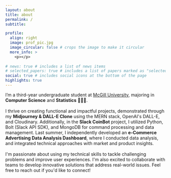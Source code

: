 ```yaml
---
layout: about
title: about
permalink: /
subtitle: 

profile:
  align: right
  image: prof_pic.jpg
  image_circular: false # crops the image to make it circular
  more_info: >
    <p></p>
    
# news: true # includes a list of news items
# selected_papers: true # includes a list of papers marked as "selected={true}"
social: true # includes social icons at the bottom of the page
highlights: true
---
```


I’m a third-year undergraduate student at [McGill University](https://www.mcgill.ca/), majoring in **Computer Science** and **Statistics** 👩🏻‍💻.
<br><br>
I thrive on creating functional and impactful projects, demonstrated through my **Midjourney & DALL-E Clone** using the MERN stack, OpenAI's DALL-E, and Cloudinary. Additionally, in the **Slack CoinBot** project, I utilized Python, Bolt (Slack API SDK), and MongoDB for command processing and data management. Last summer, I independently developed an **e-Commerce Advertising Data Analysis Dashboard**, where I conducted data analysis, and integrated technical approaches with market and product insights.
<br><br>
I'm passionate about using my technical skills to tackle challenging problems and improve user experiences. I'm also excited to collaborate with teams to develop innovative solutions that address real-world issues. Feel free to reach out if you'd like to connect!




